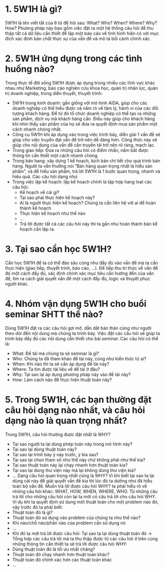 # 1. 5W1H là gì?
5W1H là tên viết tắt của 6 từ để hỏi sau: What? Who? When? Where? Why? How? Phương pháp này bao gồm việc đặt ra một hệ thống câu hỏi để thu thập tất cả dữ liệu cần thiết để lập một báo cáo về tình hình hiện có với mục đích xác định bản chất thực sự của vấn đề và mô tả bối cảnh chính xác.
# 2. 5W1H ứng dụng trong các tình huống nào?
Trong thực tế đời sống 5W1H được áp dụng trong nhiều các lĩnh vực khác nhau như Marketing, báo cáo nghiên cứu khoa học, quản trị nhân lực, quản trị doanh nghiệp, trong diễn thuyết, thuyết trình:<br />
* 5W1H trong kinh doanh: gần giống với mô hình AIDA, giúp cho các doanh nghiệp có thể hiểu được và nắm rõ về tâm lý, hành vi của các đối tượng khách hàng. Để từ đó tổ chức doanh nghiệp có thể tạo ra những sản phẩm, dịch vụ mà khách hàng cần. Điều này giúp cho khách hàng khi nhìn thấy sản phẩm của họ sẽ đưa ra quyết định mua sản phẩm một cách nhanh chóng nhất. 
*	Công cụ 5W1H khi áp dụng vào trong việc trình bày, diễn giải 1 vấn đề sẽ giúp cho việc truyền đạt vấn đề trở nên dễ dàng hơn. Công thức này sẽ giúp cho nội dung của vấn đề cần truyền tải trở nên rõ ràng, mạch lạc.
*	Trong giao tiếp: Đưa ra những câu hỏi có điểm nhấn, nắm bắt được thông tin cần thiết một cách nhanh chóng.
*	Trong bán hang: xây dựng 1 kế hoạch, kịch bản chi tiết cho quá trình bán hàng. Người ta vẫn thường nói “Bán hàng quan trọng nhất là hiểu sản phẩm”, và để hiểu sản phẩm, trả lời 5W1H là 1 bước quan trọng, nhanh và hiệu quả. Các câu hỏi dạng như:
*	Trong việc lập kế hoạch: lập kế hoạch chính là tập hợp hang loạt các câu hỏi:
    * Kế hoạch về cái gì?
    *	Tại sao phải thực hiện kế hoạch này?
    *	Ai là người thực hiện kế hoạch? Chúng ta cần liên hệ với ai để hoàn thành kế hoạch
    *	Thực hiện kế hoạch như thế nào
    *	…
    *	Trả lời được tất cả các câu hỏi này thì ta gần như hoàn thành bản kế hoạch cần lập ra.
# 3. Tại sao cần học 5W1H? 
Cần học 5W1H để ta có thể đào sâu cũng như đầy đủ vào vấn đề mà ta cần thực hiện (giao tiếp, thuyết trình, báo cáo, …). Để tiếp thu tri thức về vấn đề đó một cách đầy đủ, xác định chính xác mục tiêu cần hướng đến của vấn đề, tìm ra cách giải quyết vấn đề một cách đầy đủ, logic và thuyết phục người khác.
# 4. Nhóm vận dụng 5W1H cho buổi seminar SHTT thế nào?
Dùng 5W1H đặt ra các câu hỏi gợi mở, dẫn dắt bản thân cũng như người theo dõi đến nội dung mà chúng ta trình bày. Việc đặt các câu hỏi sẽ giúp ta trình bày đầy đủ các nội dung cần thiết cho bài seminar. Các câu hỏi có thể là:
* What: Đề tài mà chúng ta sẽ seminar là gì?
* Who: Chúng ta đã tham khảo đề tài này, cũng như kiến thức từ ai?
* When: Khi nào thì ta sẽ cần áp dụng đề tài này?
* Where: Ta tìm được tài liệu về đề tài ở đâu?
* Why: Tại sao lại áp dụng phương pháp này vào đề tài này?
* How: Làm cách nào để thực hiện thuật toán này?
# 5. Trong 5W1H, các bạn thường đặt câu hỏi dạng nào nhất, và câu hỏi dạng nào là quan trọng nhất?
Trong 5W1H, câu hỏi thường được đặt nhất là WHY?
*	Tại sao người ta lại dùng phép toán này trong mô hình này? 
*	Tại sao lại dùng thuật toán này?
*	Tại sao lại trình bày ý này trước, ý kia sau?
*	Tại sao lại chọn tham số như thế này chứ không phải như thế kia?
*	Tại sao thuật toán này lại chạy nhanh hơn thuật toán kia?
*	Tại sao lại dùng thư viện này mà lại không dùng thư viện kia?
*	…
Dạng câu hỏi quan trọng nhất cũng là WHY? Vì khi biết tại sao ta lại dùng cái này để giải quyết vấn đề kia thì lúc đó ta dường như đã hiểu toán bộ vấn đề. Muốn trả lời được câu hỏi WHY? ta phải hiểu rõ về những câu hỏi khác: WHAT, HOW, WHEN, WHERE, WHO. Từ những câu trả lời cho những câu hỏi còn lại ta mới có câu trả lời cho câu hỏi WHY. Ví dụ khi ta quyết định sử dụng một thuật toán cho một problem nào đó, vậy trước đó ta phải biết:
*	Thuật toán đó là gì?
*	Thuật toán đó sử dụng vào problem của chúng ta như thế nào?
*	Khi nào/chỗ nào/phần nào của problem cần sử dụng nó
*	…
*	Khi đó ta mới trả lời được câu hỏi: Tại sao ta lại dùng thuật toán đó -> Tổng hợp các câu trả lời mà ta thu thập được từ các câu hỏi ở trên cùng những thông tin cần thiết ta sẽ trả lời được câu hỏi WHY:
*	Dùng thuật toán đó là tối ưu nhất chăng?
*	Thuật toán đó chạy nhanh hơn thuật toán khác?
*	Thuật toán đó chính xác hơn các thuật toán khác
*	…
